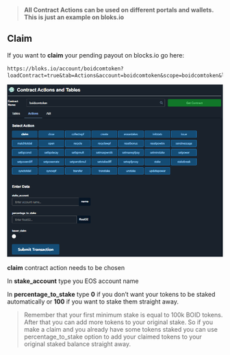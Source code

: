 >**All Contract Actions can be used on different portals and wallets. This is just an example on bloks.io**  

## Claim

If you want to **claim** your pending payout on blocks.io go here:
```
https://bloks.io/account/boidcomtoken?loadContract=true&tab=Actions&account=boidcomtoken&scope=boidcomtoken&limit=100&table=stakes&action=claim
```
![Claim](../statics/img/claim.png "Claim")

**claim** contract action needs to be chosen

In **stake_account** type you EOS account name

In **percentage_to_stake** type **0** if you don’t want your tokens to be staked automatically or **100** if you want to stake them straight away.

>Remember that your first minimum stake is equal to 100k BOID tokens. After that you can add more tokens to your original stake. So if you make a claim and you already have some tokens staked you can use percentage_to_stake option to add your claimed tokens to your original staked balance straight away.